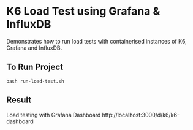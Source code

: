 # K6 Load Test using Grafana & InfluxDB

Demonstrates how to run load tests with containerised instances of K6, Grafana and InfluxDB.

## To Run Project
`bash run-load-test.sh`

## Result
Load testing with Grafana Dashboard http://localhost:3000/d/k6/k6-dashboard